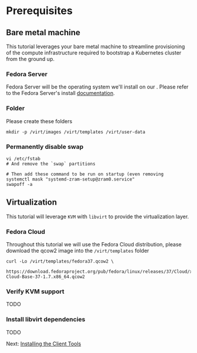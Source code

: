 # Prerequisites

## Bare metal machine

This tutorial leverages your bare metal machine to streamline provisioning of the compute infrastructure required to
bootstrap a Kubernetes cluster from the ground up.

### Fedora Server

Fedora Server will be the operating system we'll install on our . 
Please refer to the Fedora Server's install [documentation](TODO). 

### Folder

Please create these folders
```shell
mkdir -p /virt/images /virt/templates /virt/user-data
```

### Permanently disable swap

```shell
vi /etc/fstab
# And remove the `swap` partitions 
```

```shell
# Then add these command to be run on startup (even removing
systemctl mask "systemd-zram-setup@zram0.service"
swapoff -a
```

## Virtualization

This tutorial will leverage `KVM` with `libvirt` to provide the virtualization layer.

### Fedora Cloud

Throughout this tutorial we will use the Fedora Cloud distribution, please download the qcow2 image into the 
`/virt/templates` folder

```shell
curl -Lo /virt/templates/fedora37.qcow2 \
  https://download.fedoraproject.org/pub/fedora/linux/releases/37/Cloud/x86_64/images/Fedora-Cloud-Base-37-1.7.x86_64.qcow2
```

### Verify KVM support
TODO


### Install libvirt dependencies
TODO

Next: [Installing the Client Tools](02-client-tools.md)